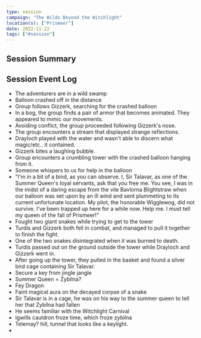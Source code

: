```yaml
---
type: session
campaign: "The Wilds Beyond the Witchlight"
location(s): ["Prismeer"]
date: 2022-11-22
tags: ["#session"]
---
```


## Session Summary

## Session Event Log

- The adventurers are in a wild swamp
- Balloon crashed off in the distance
- Group follows Gizzerk, searching for the crashed balloon
- In a bog, the group finds a pair of armor that becomes animated. They appeared to mimic our movements.
- Avoiding conflict, the group proceeded following Gizzerk's nose.
- The group encounters a stream that displayed strange reflections.
- Drayloch played with the water and wasn't able to discern what magic/etc.. it contained.
- Gizzerk bites a laughing bubble.
- Group encounters a crumbling tower with the crashed balloon hanging from it.
- Someone whispers to us for help in the balloon
- "I'm in a bit of a bind, as you can observe. I, Sir Talavar, as one of the Summer Queen's loyal servants, ask that you free me. You see, I was in the midst of a daring escape from the vile Bavlorna Blightstraw when our balloon was set upon by an ill wind and sent plummeting to its current unfortunate location. My pilot, the honorable Wigglewog, did not survive. I've been trapped up here for a while now. Help me. I must tell my queen of the fall of Prismeer!"
- Fought two giant snakes while trying to get to the tower
- Turdis and Gizzerk both fell in combat, and managed to pull it together to finish the fight.
- One of the two snakes disintegrated when it was burned to death.
- Turdis passed out on the ground outside the tower while Drayloch and Gizzerk went in.
- After going up the tower, they pulled in the basket and found a silver bird cage containing Sir Talavar.
- Secure a key from jingle jangle
- Summer Queen = Zybilna?
- Fey Dragon
- Faint magical aura on the decayed corpse of a snake
- Sir Talavar is in a cage, he was on his way to the summer queen to tell her that Zybilna had fallen
- He seems familiar with the Witchlight Carnival
- Igwills cauldron froze time, which froze zybilna
- Telemay? hill, tunnel that looks like a keylight.
- 